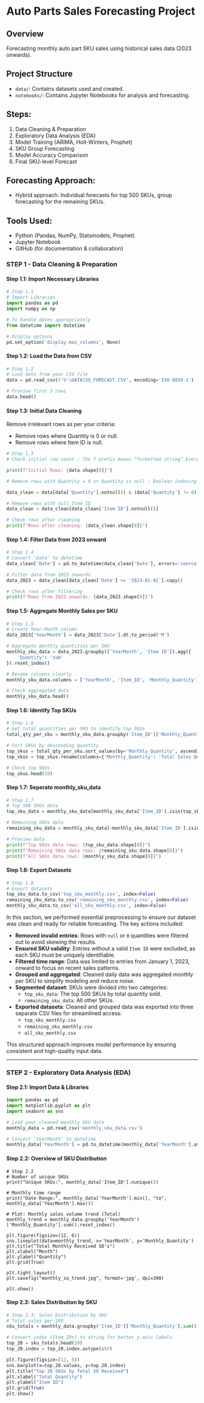 # Auto Parts Sales Forecasting Project

## Overview
Forecasting monthly auto part SKU sales using historical sales data (2023 onwards).

## Project Structure
- `data/`: Contains datasets used and created.
- `notebooks/`: Contains Jupyter Notebooks for analysis and forecasting.

## Steps:
1. Data Cleaning & Preparation
2. Exploratory Data Analysis (EDA)
3. Model Training (ARIMA, Holt-Winters, Prophet)
4. SKU Group Forecasting
5. Model Accuracy Comparison
6. Final SKU-level Forecast

## Forecasting Approach:
- Hybrid approach: Individual forecasts for top 500 SKUs, group forecasting for the remaining SKUs.

## Tools Used:
- Python (Pandas, NumPy, Statsmodels, Prophet)
- Jupyter Notebook
- GitHub (for documentation & collaboration)

### STEP 1 - Data Cleaning & Preparation

#### Step 1.1: Import Necessary Libraries

```python
# Step 1.1
# Import Libraries
import pandas as pd
import numpy as np

# To handle dates appropriately
from datetime import datetime

# Display options
pd.set_option('display.max_columns', None)

```

#### Step 1.2: Load the Data from CSV

```python
# Step 1.2
# Load data from your CSV file
data = pd.read_csv(r'V:\DATA\SO_FORECAST.CSV', encoding='ISO-8859-1')

# Preview first 5 rows
data.head()

```

#### Step 1.3: Initial Data Cleaning

Remove irrelevant rows as per your criteria:

- Remove rows where Quantity is 0 or null.
- Remove rows where Item ID is null.

```python
# Step 1.3
# Check initial row count : The f prefix means “formatted string”.Everything inside the {} is evaluated as Python code, and its result is inserted into the string.data.shape[0] gives just the row count.

print(f"Initial Rows: {data.shape[0]}")

# Remove rows with Quantity = 0 or Quantity is null : Boolean indexing — selecting rows where a certain condition is True

data_clean = data[data['Quantity'].notnull() & (data['Quantity'] != 0)]

# Remove rows with null Item ID
data_clean = data_clean[data_clean['Item ID'].notnull()]

# Check rows after cleaning
print(f"Rows after cleaning: {data_clean.shape[0]}")
```
#### Step 1.4: Filter Data from 2023 onward

```python
# Step 1.4
# Convert 'Date' to datetime
data_clean['Date'] = pd.to_datetime(data_clean['Date'], errors='coerce')

# Filter data from 2023 onwards
data_2023 = data_clean[data_clean['Date'] >= '2023-01-01'].copy()

# Check rows after filtering
print(f"Rows from 2023 onwards: {data_2023.shape[0]}")
```

#### Step 1.5: Aggregate Monthly Sales per SKU

```python
# Step 1.5
# Create Year-Month column
data_2023['YearMonth'] = data_2023['Date'].dt.to_period('M')

# Aggregate monthly quantities per SKU
monthly_sku_data = data_2023.groupby(['YearMonth', 'Item ID']).agg({
    'Quantity': 'sum'
}).reset_index()

# Rename columns clearly
monthly_sku_data.columns = ['YearMonth', 'Item_ID', 'Monthly_Quantity']

# Check aggregated data
monthly_sku_data.head()
```

#### Step 1.6: Identify Top SKUs

```python
# Step 1.6
# Get total quantities per SKU to identify top SKUs
total_qty_per_sku = monthly_sku_data.groupby('Item_ID')['Monthly_Quantity'].sum().reset_index()

# Sort SKUs by descending quantity
top_skus = total_qty_per_sku.sort_values(by='Monthly_Quantity', ascending=False).head(500)
top_skus = top_skus.rename(columns={'Monthly_Quantity': 'Total Sales Quantity'})

# Check top SKUs
top_skus.head(10)
```

#### Step 1.7: Seperate monthly_sku_data

```python
# Step 1.7
# Top 500 SKUs data
top_sku_data = monthly_sku_data[monthly_sku_data['Item_ID'].isin(top_skus['Item_ID'])]

# Remaining SKUs data
remaining_sku_data = monthly_sku_data[~monthly_sku_data['Item_ID'].isin(top_skus['Item_ID'])]

# Preview data
print(f"Top SKUs data rows: {top_sku_data.shape[0]}")
print(f"Remaining SKUs data rows: {remaining_sku_data.shape[0]}")
print(f"All SKUs data rows: {monthly_sku_data.shape[0]}")
```

#### Step 1.8: Export Datasets

```python
# Step 1.8
# Export datasets
top_sku_data.to_csv('top_sku_monthly.csv', index=False)
remaining_sku_data.to_csv('remaining_sku_monthly.csv', index=False)
monthly_sku_data.to_csv('all_sku_monthly.csv', index=False)
```

In this section, we performed essential preprocessing to ensure our dataset was clean and ready for reliable forecasting. The key actions included:

- **Removed invalid entries**: Rows with `null` or `0` quantities were filtered out to avoid skewing the results.
- **Ensured SKU validity**: Entries without a valid `Item ID` were excluded, as each SKU must be uniquely identifiable.
- **Filtered time range**: Data was limited to entries from January 1, 2023, onward to focus on recent sales patterns.
- **Grouped and aggregated**: Cleaned daily data was aggregated monthly per SKU to simplify modeling and reduce noise.
- **Segmented dataset**: SKUs were divided into two categories:
  - `top_sku_data`: The top 500 SKUs by total quantity sold.
  - `remaining_sku_data`: All other SKUs.
- **Exported datasets**: Cleaned and grouped data was exported into three separate CSV files for streamlined access:
  - `top_sku_monthly.csv`
  - `remaining_sku_monthly.csv`
  - `all_sku_monthly.csv`

This structured approach improves model performance by ensuring consistent and high-quality input data.

---

### STEP 2 - Exploratory Data Analysis (EDA)

#### Step 2.1: Import Data & Libraries

```python
import pandas as pd
import matplotlib.pyplot as plt
import seaborn as sns

# Load your cleaned monthly SKU data
monthly_data = pd.read_csv('monthly_sku_data.csv')

# Convert 'YearMonth' to datetime
monthly_data['YearMonth'] = pd.to_datetime(monthly_data['YearMonth'].astype(str))
```

#### Step 2.2: Overview of SKU Distribution

```pyton
# Step 2.2
# Number of unique SKUs
print("Unique SKUs:", monthly_data['Item_ID'].nunique())

# Monthly time range
print("Date Range:", monthly_data['YearMonth'].min(), "to", monthly_data['YearMonth'].max())

# Plot: Monthly sales volume trend (Total)
monthly_trend = monthly_data.groupby('YearMonth')['Monthly_Quantity'].sum().reset_index()

plt.figure(figsize=(12, 6))
sns.lineplot(data=monthly_trend, x='YearMonth', y='Monthly_Quantity')
plt.title("Total Monthly Received SO's")
plt.xlabel("Month")
plt.ylabel("Quantity")
plt.grid(True)

plt.tight_layout()
plt.savefig("monthly_so_trend.jpg", format='jpg', dpi=300)

plt.show()
```

#### Step 2.3: Sales Distribution by SKU

```python
# Step 2.3: Sales Distribution by SKU
# Total sales per SKU
sku_totals = monthly_data.groupby('Item_ID')['Monthly_Quantity'].sum().sort_values(ascending=False)

# Convert index (Item_IDs) to string for better y-axis labels
top_20 = sku_totals.head(20)
top_20.index = top_20.index.astype(str)

plt.figure(figsize=(12, 6))
sns.barplot(x=top_20.values, y=top_20.index)
plt.title("Top 20 SKUs by Total SO Received")
plt.xlabel("Total Quantity")
plt.ylabel("Item ID")
plt.grid(True)
plt.show()
```

